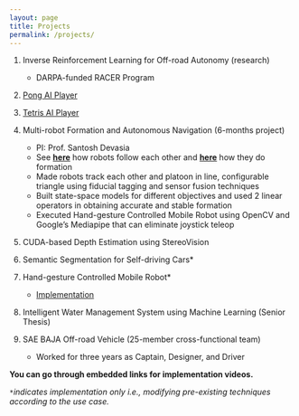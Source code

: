 ```yaml
---
layout: page
title: Projects
permalink: /projects/
---
```


1. Inverse Reinforcement Learning for Off-road Autonomy (research)
   - DARPA-funded RACER Program
2. [Pong AI Player](https://sandeepreddybaddam.github.io/pingpong/)
3. [Tetris AI Player](https://drive.google.com/file/d/13Vpcz3msLiPKgVG0LSheb69Oqp9zvYax/view?usp=share_link)
4. Multi-robot Formation and Autonomous Navigation (6-months project)
   - PI: Prof. Santosh Devasia
   - See **[here](https://sandeep240599.wixsite.com/website?pgid=l477fsfe-ec167491-1d4f-45e0-a003-94f616a6386d)** how robots follow each other and **[here](https://sandeep240599.wixsite.com/website?pgid=l477fsfe-fe15f482-e12c-4aa1-9cf0-4d4d3d4a8abd)** how they do formation
   - Made robots track each other and platoon in line, configurable triangle using fiducial tagging and sensor fusion techniques
   - Built state-space models for different objectives and used 2 linear operators in obtaining accurate and stable formation
   - Executed Hand-gesture Controlled Mobile Robot using OpenCV and Google’s Mediapipe that can eliminate joystick teleop

5. CUDA-based Depth Estimation using StereoVision
6. Semantic Segmentation for Self-driving Cars*
7. Hand-gesture Controlled Mobile Robot*
   - [Implementation](https://drive.google.com/file/d/1bg0eVXWZjDUaSnNuDZizHbHNYof2KrZE/view?usp=share_link)
8. Intelligent Water Management System using Machine Learning (Senior Thesis)
9. SAE BAJA Off-road Vehicle (25-member cross-functional team)
   - Worked for three years as Captain, Designer, and Driver

**You can go through embedded links for implementation videos.**

*`*`indicates implementation only i.e., modifying pre-existing techniques according to the use case.*
